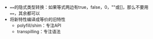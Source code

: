 
- `==`的隐式类型转换：如果等式两边有true，false，0，""或[]，那么不要用`==`，其余都可以
- 将新特性编译成等价的旧特性
	- polyfill/shim：专注API
	- transpilling：专注语法
